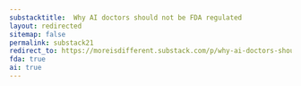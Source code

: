 ```yaml
---
substacktitle:  Why AI doctors should not be FDA regulated
layout: redirected
sitemap: false
permalink: substack21
redirect_to: https://moreisdifferent.substack.com/p/why-ai-doctors-should-not-be-fda
fda: true
ai: true
---
```

